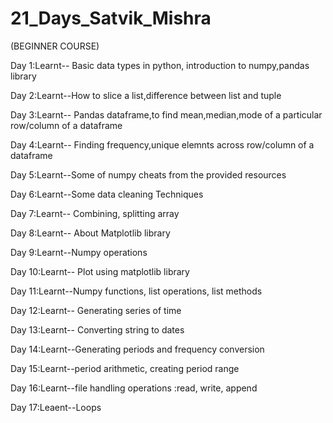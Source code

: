 # 21_Days_Satvik_Mishra
(BEGINNER COURSE)

Day 1:Learnt-- Basic data types in python, introduction to numpy,pandas library

Day 2:Learnt--How to slice a list,difference between list and tuple

Day 3:Learnt-- Pandas dataframe,to find mean,median,mode of a particular row/column of a dataframe

Day 4:Learnt-- Finding  frequency,unique elemnts across row/column of a dataframe

Day 5:Learnt--Some of numpy cheats from the provided resources

Day 6:Learnt--Some data cleaning Techniques

Day 7:Learnt-- Combining, splitting array 

Day 8:Learnt-- About Matplotlib library

Day 9:Learnt--Numpy operations

Day 10:Learnt-- Plot using matplotlib library

Day 11:Learnt--Numpy functions, list operations, list methods

Day 12:Learnt-- Generating series of time

Day 13:Learnt-- Converting string to dates

Day 14:Learnt--Generating periods and frequency conversion

Day 15:Learnt--period arithmetic, creating period range

Day 16:Learnt--file handling operations :read, write, append

Day 17:Leaent--Loops

















